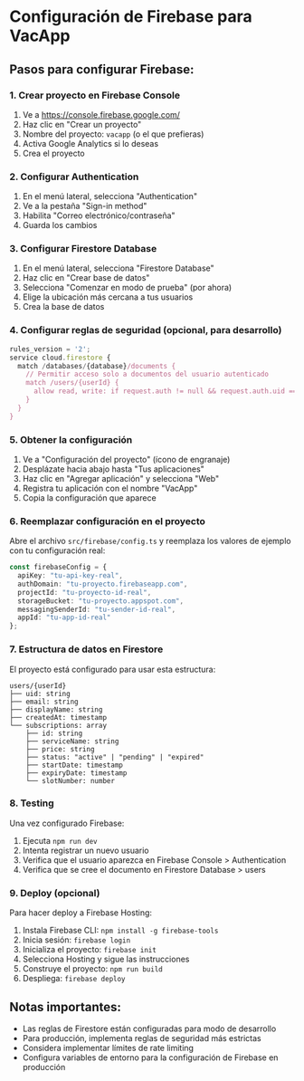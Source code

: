 # Configuración de Firebase para VacApp

## Pasos para configurar Firebase:

### 1. Crear proyecto en Firebase Console
1. Ve a https://console.firebase.google.com/
2. Haz clic en "Crear un proyecto"
3. Nombre del proyecto: `vacapp` (o el que prefieras)
4. Activa Google Analytics si lo deseas
5. Crea el proyecto

### 2. Configurar Authentication
1. En el menú lateral, selecciona "Authentication"
2. Ve a la pestaña "Sign-in method"
3. Habilita "Correo electrónico/contraseña"
4. Guarda los cambios

### 3. Configurar Firestore Database
1. En el menú lateral, selecciona "Firestore Database"
2. Haz clic en "Crear base de datos"
3. Selecciona "Comenzar en modo de prueba" (por ahora)
4. Elige la ubicación más cercana a tus usuarios
5. Crea la base de datos

### 4. Configurar reglas de seguridad (opcional, para desarrollo)
```javascript
rules_version = '2';
service cloud.firestore {
  match /databases/{database}/documents {
    // Permitir acceso solo a documentos del usuario autenticado
    match /users/{userId} {
      allow read, write: if request.auth != null && request.auth.uid == userId;
    }
  }
}
```

### 5. Obtener la configuración
1. Ve a "Configuración del proyecto" (ícono de engranaje)
2. Desplázate hacia abajo hasta "Tus aplicaciones"
3. Haz clic en "Agregar aplicación" y selecciona "Web"
4. Registra tu aplicación con el nombre "VacApp"
5. Copia la configuración que aparece

### 6. Reemplazar configuración en el proyecto
Abre el archivo `src/firebase/config.ts` y reemplaza los valores de ejemplo con tu configuración real:

```typescript
const firebaseConfig = {
  apiKey: "tu-api-key-real",
  authDomain: "tu-proyecto.firebaseapp.com",
  projectId: "tu-proyecto-id-real",
  storageBucket: "tu-proyecto.appspot.com",
  messagingSenderId: "tu-sender-id-real",
  appId: "tu-app-id-real"
};
```

### 7. Estructura de datos en Firestore
El proyecto está configurado para usar esta estructura:

```
users/{userId}
├── uid: string
├── email: string
├── displayName: string
├── createdAt: timestamp
└── subscriptions: array
    ├── id: string
    ├── serviceName: string
    ├── price: string
    ├── status: "active" | "pending" | "expired"
    ├── startDate: timestamp
    ├── expiryDate: timestamp
    └── slotNumber: number
```

### 8. Testing
Una vez configurado Firebase:
1. Ejecuta `npm run dev`
2. Intenta registrar un nuevo usuario
3. Verifica que el usuario aparezca en Firebase Console > Authentication
4. Verifica que se cree el documento en Firestore Database > users

### 9. Deploy (opcional)
Para hacer deploy a Firebase Hosting:
1. Instala Firebase CLI: `npm install -g firebase-tools`
2. Inicia sesión: `firebase login`
3. Inicializa el proyecto: `firebase init`
4. Selecciona Hosting y sigue las instrucciones
5. Construye el proyecto: `npm run build`
6. Despliega: `firebase deploy`

## Notas importantes:
- Las reglas de Firestore están configuradas para modo de desarrollo
- Para producción, implementa reglas de seguridad más estrictas
- Considera implementar límites de rate limiting
- Configura variables de entorno para la configuración de Firebase en producción

